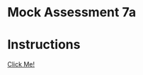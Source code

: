 # Mock Assessment 7a

# Instructions
[Click Me!](https://docs.google.com/document/d/1e3nDGEg6fdA8A4jLNTcVeW6YKOXedbWOslpF7HxPKGg/preview) 
